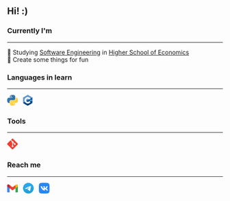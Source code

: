 ## Hi! :)



### Currently I'm
<hr>
📖&nbsp;Studying <a href="https://nnov.hse.ru/en/ba/se/">Software Engineering</a> in <a href="https://nnov.hse.ru/en/">Higher School of Economics</a><br>
🌱&nbsp;Create some things for fun

### Languages in learn
<hr>
<p>
  <a href="https://www.python.org/" target="_blank"><img height="25" src="./pics/python.svg" /></a>&nbsp;&nbsp;
  <a href="http://www.cplusplus.com/" target="_blank"><img height="25" src="./pics/cpp.svg" /></a>&nbsp;&nbsp;
</p>

### Tools
<hr>
<p>
  <a href="https://git-scm.com/" target="_blank"><img height="25" src="./pics/git.svg" /></a>&nbsp;&nbsp;
</p>

### Reach me
<hr>
<p>
  <a href="mailto:boolgater@gmail.com" target="_blank"><img height="25" src="./pics/gmail.svg" /></a>&nbsp;&nbsp;
  <a href="t.me/afkHero" target="_blank"><img height="25" src="./pics/tg.svg" /></a>&nbsp;&nbsp;
  <a href="vk.com/boolgater" target="_blank"><img height="25" src="./pics/vk.svg" /></a>&nbsp;&nbsp;
</p>
